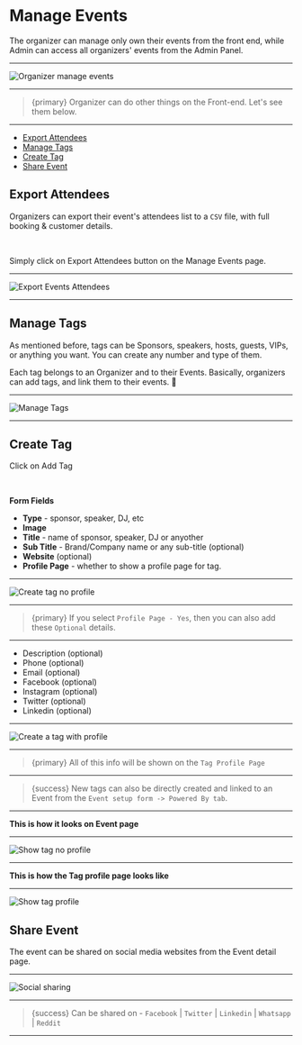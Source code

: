 # Manage Events

The organizer can manage only own their events from the front end, while Admin can access all organizers' events from the Admin Panel.

---

![Organizer manage events](/images/v2/ManageEventsImages/events-manage-events.png "Organizer manage events")

---

>{primary} Organizer can do other things on the Front-end. Let's see them below.

---

- [Export Attendees](#Export-Attendees)
- [Manage Tags](#manage-tags)
- [Create Tag](#create-tag)
- [Share Event](#share-event)



<a name="Export-Attendees"></a>
## Export Attendees

Organizers can export their event's attendees list to a `CSV` file, with full booking & customer details.

<br>

Simply click on <larecipe-button type="black" size="sm" rounded>Export Attendees</larecipe-button> button on the Manage Events page.

---

![Export Events Attendees](/images/v2/ManageEventsImages/events-manage-export-csv.png "Export Events Attendees")

---



<a name="manage-tags"></a>
## Manage Tags

As mentioned before, tags can be Sponsors, speakers, hosts, guests, VIPs, or anything you want. You can create any number and type of them.

Each tag belongs to an Organizer and to their Events. Basically, organizers can add tags, and link them to their events. 😬

---

![Manage Tags](/images/v2/ManageEventsImages/events-manage-manage-tags.png "Manage Tags")

---


<a name="create-tag"></a>
## Create Tag

Click on <larecipe-button type="secondary" size="sm" rounded>Add Tag</larecipe-button>

<br>

**Form Fields**

- **Type** - sponsor, speaker, DJ, etc
- **Image**
- **Title** - name of sponsor, speaker, DJ or anyother
- **Sub Title** - Brand/Company name or any sub-title (optional)
- **Website** (optional)
- **Profile Page** - whether to show a profile page for tag.

---

![Create tag no profile](/images/v2/ManageEventsImages/events-manage-tag-create-no-profile.png "Create tag no profile")

---

>{primary} If you select `Profile Page - Yes`, then you can also add these `Optional` details.

---

- Description (optional)
- Phone (optional)
- Email (optional)
- Facebook (optional)
- Instagram (optional)
- Twitter (optional)
- Linkedin (optional)

---

![Create a tag with profile](/images/v2/ManageEventsImages/events-manage-tag-create-profile.png "Create a tag with profile")

---

>{primary} All of this info will be shown on the `Tag Profile Page`

---

>{success} New tags can also be directly created and linked to an Event from the `Event setup form -> Powered By tab`.

---

**This is how it looks on Event page**

---

![Show tag no profile](/images/v2/ManageEventsImages/events-manage-tag-show.png "Show tag no profile")

---

**This is how the Tag profile page looks like**

---

![Show tag profile](/images/v2/ManageEventsImages/events-manage-tag-show-profile.png "Show tag profile")




<a name="share-event"></a>
## Share Event

The event can be shared on social media websites from the Event detail page.

---

![Social sharing](/images/v2/ManageEventsImages/events-manage-share-event.png "Social sharing")

---

>{success} Can be shared on - `Facebook` | `Twitter` | `Linkedin` | `Whatsapp` | `Reddit`

---
